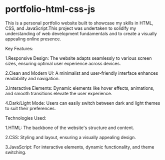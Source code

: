 # portfolio-html-css-js
This is a personal portfolio website built to showcase my skills in HTML, CSS, and JavaScript.This project was undertaken to solidify my understanding of web development fundamentals and to create a visually appealing online presence.

Key Features:

1.Responsive Design: The website adapts seamlessly to various screen sizes, ensuring optimal user experience across devices.

2.Clean and Modern UI: A minimalist and user-friendly interface enhances readability and navigation.

3.Interactive Elements: Dynamic elements like hover effects, animations, and smooth transitions elevate the user experience.

4.Dark/Light Mode: Users can easily switch between dark and light themes to suit their preferences.


Technologies Used:

1.HTML: The backbone of the website's structure and content.

2.CSS: Styling and layout, ensuring a visually appealing design.

3.JavaScript: For interactive elements, dynamic functionality, and theme switching.

